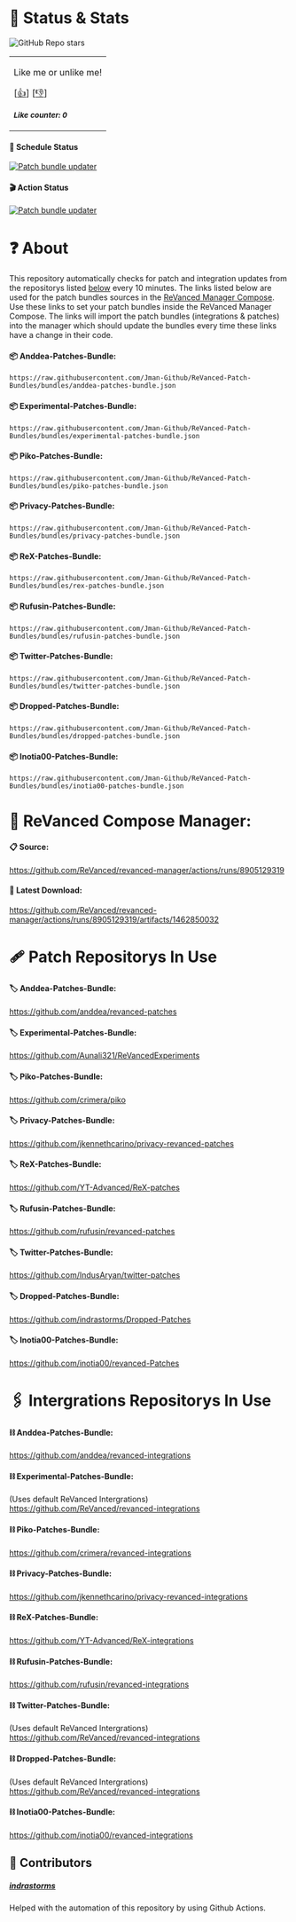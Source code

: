 # 🚨 Status & Stats
![GitHub Repo stars](https://img.shields.io/github/stars/jman-github/revanced-patch-bundles?style=github-dark)

<div align=left>

<table>
<tr>
<td>

Like me or unlike me!

[<a href="https://github.com/jman-github/ReVanced-Patch-Bundles/issues/new?assignees=&labels=like-mutable&template=like-mutable.yaml&title=Add+new+like%21+%28mutable%29">👍</a>]
[<a href="https://github.com/jman-github/ReVanced-Patch-Bundles/issues/new?assignees=&labels=unlike-mutable&template=unlike-mutable.yml&title=I+want+to+Unlike%21">👎</a>]

<sub><b><i>Like counter: 0</i></b></sub>

</td>
</tr>
</table>
</div>

#### 📃 Schedule Status‎
[![Patch bundle updater](https://github.com/Jman-Github/ReVanced-Patch-Bundles/actions/workflows/patch-bundle-updater.yml/badge.svg?event=schedule)](https://github.com/Jman-Github/ReVanced-Patch-Bundles/actions/workflows/patch-bundle-updater.yml)

#### 🎬 Action Status
[![Patch bundle updater](https://github.com/Jman-Github/ReVanced-Patch-Bundles/actions/workflows/patch-bundle-updater.yml/badge.svg)](https://github.com/Jman-Github/ReVanced-Patch-Bundles/actions/workflows/patch-bundle-updater.yml)

# ❓ About 
This repository automatically checks for patch and integration updates from the repositorys listed [below](https://github.com/Jman-Github/ReVanced-Patch-Bundles/blob/bundles/README.md#patch-repositorys-in-use-) every 10 minutes. The links listed below are used for the patch bundles sources in the [ReVanced Manager Compose](https://github.com/ReVanced/revanced-manager/tree/compose-dev). Use these links to set your patch bundles inside the ReVanced Manager Compose. The links will import the patch bundles (integrations & patches) into the manager which should update the bundles every time these links have a change in their code.
#### 📦 Anddea-Patches-Bundle:
```https://raw.githubusercontent.com/Jman-Github/ReVanced-Patch-Bundles/bundles/anddea-patches-bundle.json```

#### 📦 Experimental-Patches-Bundle:
```https://raw.githubusercontent.com/Jman-Github/ReVanced-Patch-Bundles/bundles/experimental-patches-bundle.json```

#### 📦 Piko-Patches-Bundle:
```https://raw.githubusercontent.com/Jman-Github/ReVanced-Patch-Bundles/bundles/piko-patches-bundle.json```

#### 📦 Privacy-Patches-Bundle:
```https://raw.githubusercontent.com/Jman-Github/ReVanced-Patch-Bundles/bundles/privacy-patches-bundle.json```

#### 📦 ReX-Patches-Bundle:
```https://raw.githubusercontent.com/Jman-Github/ReVanced-Patch-Bundles/bundles/rex-patches-bundle.json```

#### 📦 Rufusin-Patches-Bundle:
```https://raw.githubusercontent.com/Jman-Github/ReVanced-Patch-Bundles/bundles/rufusin-patches-bundle.json```

#### 📦 Twitter-Patches-Bundle:
```https://raw.githubusercontent.com/Jman-Github/ReVanced-Patch-Bundles/bundles/twitter-patches-bundle.json```

#### 📦 Dropped-Patches-Bundle:
```https://raw.githubusercontent.com/Jman-Github/ReVanced-Patch-Bundles/bundles/dropped-patches-bundle.json```

#### 📦 Inotia00-Patches-Bundle:
```https://raw.githubusercontent.com/Jman-Github/ReVanced-Patch-Bundles/bundles/inotia00-patches-bundle.json```

# 📱 ReVanced Compose Manager:
#### 📋 Source:
https://github.com/ReVanced/revanced-manager/actions/runs/8905129319
#### 📩 Latest Download:
https://github.com/ReVanced/revanced-manager/actions/runs/8905129319/artifacts/1462850032

# 🩹 Patch Repositorys In Use
#### 🏷️ Anddea-Patches-Bundle:
https://github.com/anddea/revanced-patches

#### 🏷️ Experimental-Patches-Bundle:
https://github.com/Aunali321/ReVancedExperiments

#### 🏷️ Piko-Patches-Bundle:
https://github.com/crimera/piko

#### 🏷️ Privacy-Patches-Bundle:
https://github.com/jkennethcarino/privacy-revanced-patches

#### 🏷️ ReX-Patches-Bundle:
https://github.com/YT-Advanced/ReX-patches

#### 🏷️ Rufusin-Patches-Bundle:
https://github.com/rufusin/revanced-patches

#### 🏷️ Twitter-Patches-Bundle:
https://github.com/IndusAryan/twitter-patches

#### 🏷️ Dropped-Patches-Bundle:
https://github.com/indrastorms/Dropped-Patches

#### 🏷️ Inotia00-Patches-Bundle:
https://github.com/inotia00/revanced-Patches


# 🖇 Intergrations Repositorys In Use
#### ⛓ Anddea-Patches-Bundle:
https://github.com/anddea/revanced-integrations

#### ⛓ Experimental-Patches-Bundle:
(Uses default ReVanced Intergrations)
https://github.com/ReVanced/revanced-integrations

#### ⛓ Piko-Patches-Bundle:
https://github.com/crimera/revanced-integrations

#### ⛓ Privacy-Patches-Bundle:
https://github.com/jkennethcarino/privacy-revanced-integrations

#### ⛓ ReX-Patches-Bundle:
https://github.com/YT-Advanced/ReX-integrations

#### ⛓ Rufusin-Patches-Bundle:
https://github.com/rufusin/revanced-integrations

#### ⛓ Twitter-Patches-Bundle:
(Uses default ReVanced Intergrations)
https://github.com/ReVanced/revanced-integrations

#### ⛓ Dropped-Patches-Bundle:
(Uses default ReVanced Intergrations)
https://github.com/ReVanced/revanced-integrations

#### ⛓ Inotia00-Patches-Bundle:
https://github.com/inotia00/revanced-integrations

## 🤝 Contributors
##### [indrastorms](https://github.com/indrastorms)
Helped with the automation of this repository by using Github Actions.
